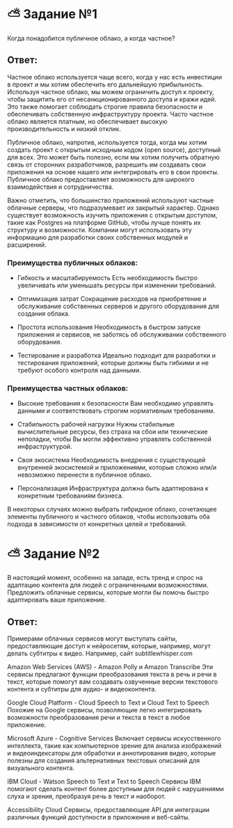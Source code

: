 # :partly_sunny: Задание №1

Когда понадобится публичное облако, а когда частное?

## Ответ:

 Частное облако используется чаще всего, когда у нас есть инвестиции в проект и мы хотим обеспечить его дальнейшую прибыльность. Используя частное облако, мы можем ограничить доступ к проекту, чтобы защитить его от несанкционированного доступа и кражи идей. Это также помогает соблюдать строгие правила безопасности и обеспечивать собственную инфраструктуру проекта. Часто частное облако является платным, но обеспечивает высокую производительность и низкий отклик.

Публичное облако, напротив, используется тогда, когда мы хотим создать проект с открытым исходным кодом (open source), доступный для всех. Это может быть полезно, если мы хотим получить обратную связь от сторонних разработчиков, разрешить им создавать свои приложения на основе нашего или интегрировать его в свои проекты. Публичное облако предоставляет возможность для широкого взаимодействия и сотрудничества.

Важно отметить, что большинство приложений используют частные облачные серверы, что подразумевает их закрытый характер. Однако существует возможность изучить приложения с открытым доступом, такие как Postgres на платформе GitHub, чтобы лучше понять их структуру и возможности. Компании могут использовать эту информацию для разработки своих собственных модулей и расширений. 

### Преимущества публичных облаков:
- Гибкость и масштабируемость
Есть необходимость быстро увеличивать или уменьшать ресурсы при изменении требований.


- Оптимизация затрат
Сокращение расходов на приобретение и обслуживание собственных серверов и другого оборудования для создания облака.


- Простота использования
Необходимость в быстром запуске приложения и сервисов, не заботясь об обслуживании собственного оборудования.


- Тестирование и разработка
Идеально подходит для разработки и тестирования приложений, которые должны быть гибкими и не требуют особого контроля над данными.


### Преимущества частных облаков:

- Высокие требования к безопасности
Вам необходимо управлять данными и соответствовать строгим нормативным требованиям.


- Стабильность рабочей нагрузки
Нужны стабильные вычислительные ресурсы, без страха на сбои или технические неполадки, чтобы Вы могли эффективно управлять собственной инфраструктурой.

- Своя экосистема
 Необходимость внедрения с существующей внутренней экосистемой и приложениями, которые сложно или/и невозможно перенести в публичное облако.


- Персонализация
Инфраструктура должна быть адаптирована к конкретным требованиям бизнеса.


В некоторых случаях можно выбрать гибридное облако, сочетающее элементы публичного и частного облаков, чтобы использовать оба подхода в зависимости от конкретных целей и требований.



# :partly_sunny: Задание №2

В настоящий момент, особенно на западе, есть тренд и спрос на адаптацию контента для людей с ограниченными возможностями. Предложить облачные сервисы, которые могли бы помочь быстро адаптировать ваше приложение.

## Ответ:


Примерами облачных сервисов могут выступать сайты, предоставляющие доступ к нейросетям, которые, например, могут делать субтитры к видео. Например, сайт subtitlewhisper.com

Amazon Web Services (AWS) - Amazon Polly и Amazon Transcribe
Эти сервисы предлагают функции преобразования текста в речь и речи в текст, которые помогут вам создавать озвученные версии текстового контента и субтитры для аудио- и видеоконтента.

Google Cloud Platform - Cloud Speech to Text и Cloud Text to Speech 
Похожие на Google сервисы, позволяющие легко интегрировать возможности преобразования речи и текста в текст в любое приложение.

Microsoft Azure - Cognitive Services 
Включает сервисы искусственного интеллекта, такие как компьютерное зрение для анализа изображений и видеоиндексаторы для обработки и аннотирования видео, которые полезны для создания альтернативных текстовых описаний для визуального контента.

IBM Cloud - Watson Speech to Text и Text to Speech 
Сервисы IBM помогают сделать контент более доступным для людей с нарушениями слуха и зрения, преобразуя речь в текст и наоборот.

Accessibility Cloud 
Сервисы, предоставляющие API для интеграции различных функций доступности в приложения и веб-сайты.



